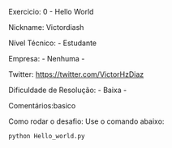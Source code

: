 Exercicio: 0 - Hello World

Nickname: Victordiash

Nível Técnico: - Estudante

Empresa: - Nenhuma -

Twitter: https://twitter.com/VictorHzDiaz

Dificuldade de Resolução: - Baixa -

Comentários:basico 

Como rodar o desafio:
Use o comando abaixo: 
```bash
python Hello_world.py 
```